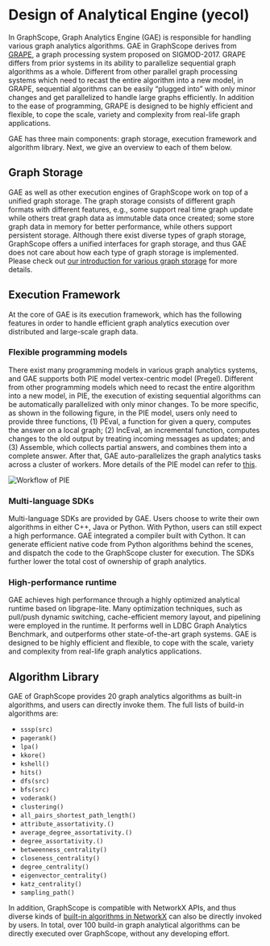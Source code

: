# Design of Analytical Engine (yecol)

In GraphScope, Graph Analytics Engine (GAE) is responsible for handling various graph analytics algorithms. GAE in GraphScope derives from [GRAPE](https://dl.acm.org/doi/10.1145/3282488), a graph processing system proposed on SIGMOD-2017. GRAPE differs from prior systems in its ability to parallelize sequential graph algorithms as a whole. Different from other parallel graph processing systems which need to recast the entire algorithm into a new model, in GRAPE, sequential algorithms can be easily “plugged into” with only minor changes and get parallelized to handle large graphs efficiently. In addition to the ease of programming, GRAPE is designed to be highly efficient and flexible, to cope the scale, variety and complexity from real-life graph applications. 

GAE has three main components: graph storage, execution framework and algorithm library. Next, we give an overview to each of them below.

## Graph Storage

GAE as well as other execution engines of GraphScope work on top of a unified graph storage. The graph storage consists of different graph formats with different features, e.g., some support real time graph update while others treat graph data as immutable data once created; some store graph data in memory for better performance, while others support persistent storage. Although there exist diverse types of graph storage, GraphScope offers a unified interfaces for graph storage, and thus GAE does not care about how each type of graph storage is implemented. Please check out [our introduction for various graph storage](https://graphscope.io/docs/latest/unified_interfaces.html) for more details.


## Execution Framework

At the core of GAE is its execution framework, which has the following features in order to handle efficient graph analytics execution over distributed and large-scale graph data.

### Flexible programming models
There exist many programming models in various graph analytics systems, and GAE supports both PIE model vertex-centric model (Pregel). Different from other programming models which need to recast the entire algorithm into a new model, in PIE, the execution of existing sequential algorithms can be automatically parallelized with only minor changes. To be more specific, as shown in the following figure, in the PIE model, users only need to provide three functions, (1) PEval, a function for given a query, computes the answer on a local graph; (2) IncEval, an incremental function, computes changes to the old output by treating incoming messages as updates; and (3) Assemble, which collects partial answers, and combines them into a complete answer. After that, GAE auto-parallelizes the graph analytics tasks across a cluster of workers. More details of the PIE model can refer to [this](https://dl.acm.org/doi/10.1145/3282488).

![Workflow of PIE](./images/pie.png)

### Multi-language SDKs
Multi-language SDKs are provided by GAE. Users choose to write their own algorithms in either C++, Java or Python. With Python, users can still expect a high performance. GAE integrated a compiler built with Cython. It can generate efficient native code from Python algorithms behind the scenes, and dispatch the code to the GraphScope cluster for execution. The SDKs further lower the total cost of ownership of graph analytics.

### High-performance runtime

GAE achieves high performance through a highly optimized analytical runtime based on libgrape-lite. Many optimization techniques, such as pull/push dynamic switching, cache-efficient memory layout, and pipelining were employed in the runtime. It performs well in LDBC Graph Analytics Benchmark, and outperforms other state-of-the-art graph systems. GAE is designed to be highly efficient and flexible, to cope with the scale, variety and complexity from real-life graph analytics applications.


## Algorithm Library

GAE of GraphScope provides 20 graph analytics algorithms as built-in algorithms, and users can directly invoke them. The full lists of build-in algorithms are:

- `sssp(src)`
- `pagerank()`
- `lpa()`
- `kkore()`
- `kshell()`
- `hits()`
- `dfs(src)`
- `bfs(src)`
- `voderank()`
- `clustering()`
- `all_pairs_shortest_path_length()`
- `attribute_assortativity.()`
- `average_degree_assortativity.()`
- `degree_assortativity.()`
- `betweenness_centrality()`
- `closeness_centrality()`
- `degree_centrality()`
- `eigenvector_centrality()`
- `katz_centrality()`
- `sampling_path()`


In addition, GraphScope is compatible with NetworkX APIs, and thus diverse kinds of [built-in algorithms in NetworkX](https://networkx.org/documentation/stable/reference/algorithms/index.html) can also be directly invoked by users. In total, over 100 build-in graph analytical algorithms can be directly executed over GraphScope, without any developing effort.